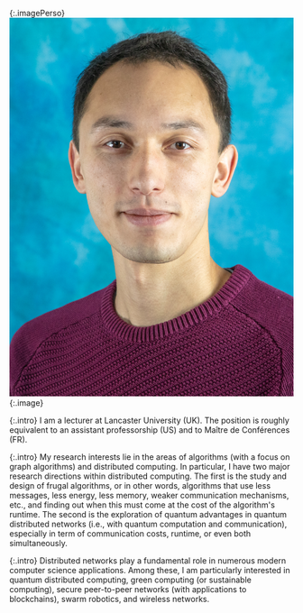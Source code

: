 {:.imagePerso}
![Personal Picture](assets/images/recent-bio-photo.JPG){:.image}



{:.intro}
I am a lecturer at Lancaster University (UK). The position is roughly equivalent to an assistant professorship (US) and to Maître de Conférences (FR).

{:.intro}
My research interests lie in the areas of algorithms (with a focus on graph algorithms) and distributed computing. In particular, I have two major research directions within distributed computing. The first is the study and design of frugal algorithms, or in other words, algorithms that use less messages, less energy, less memory, weaker communication mechanisms, etc., and finding out when this must come at the cost of the algorithm's runtime. The second is the exploration of quantum advantages in quantum distributed networks (i.e., with quantum computation and communication), especially in term of communication costs, runtime, or even both simultaneously.

{:.intro}
Distributed networks play a fundamental role in numerous modern computer science applications. Among these, I am particularly interested in quantum distributed computing, green computing (or sustainable computing), secure peer-to-peer networks (with applications to blockchains), swarm robotics, and wireless networks.

